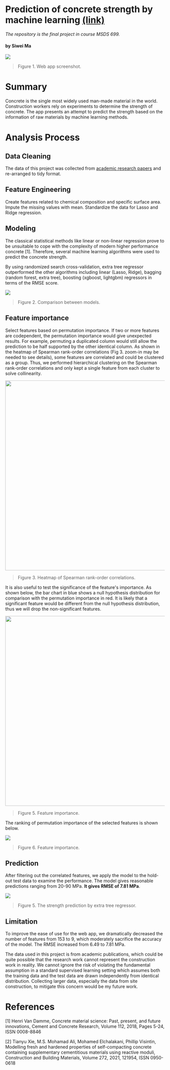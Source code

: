 # Prediction of concrete strength by machine learning [(link)](https://concrete-strength-siwei.herokuapp.com/)
*The repository is the final project in course MSDS 699.*

#### by Siwei Ma

![](images/screenshot.png)
>Figure 1. Web app screenshot.

# Summary

Concrete is the single most widely used man-made material in the world. Construction workers rely on experiments to determine the strength of concrete. The app presents an attempt to predict the strength based on the information of raw materials by machine learning methods. 

# Analysis Process
## Data Cleaning
The data of this project was collected from [academic research papers](https://www.journals.elsevier.com/construction-and-building-materials) and re-arranged to tidy format.

## Feature Engineering
Create features related to chemical composition and specific surface area. Impute the missing values with mean. Standardize the data for Lasso and Ridge regression. 

## Modeling
The classical statistical methods like linear or non-linear regression prove to be unsuitable to cope with the complexity of modern higher performance concrete [1]. Therefore, several machine learning algorithms were used to predict the concrete strength. 

By using randomized search cross-validation, extra tree regressor outperformed the other algorithms including linear (Lasso, Ridge), bagging (random forest, extra tree), boosting (xgboost, lightgbm) regressors in terms of the RMSE score.

![](images/model_comparison.png)
>Figure 2. Comparison between models.

## Feature importance
Select features based on permutation importance. If two or more features are codependent, the permutation importance would give unexpected results. For example, permuting a duplicated column would still allow the prediction to be half supported by the other identical column. As shown in the heatmap of Spearman rank-order correlations (Fig 3. zoom-in may be needed to see details), some features are correlated and could be clustered as a group. Thus, we performed hierarchical clustering on the Spearman rank-order correlations and only kept a single feature from each cluster to solve collinearity. 

<img src="https://github.com/SiweiMa/concrete-strength-prediction/blob/main/images/spearmanr.png" width="600">

>Figure 3. Heatmap of Spearman rank-order correlations.

It is also useful to test the significance of the feature's importance. As shown below, the bar chart in blue shows a null hypothesis distribution for comparison with the permutation importance in red. It is likely that a significant feature would be different from the null hypothesis distribution, thus we will drop the non-significant features.

<img src="https://github.com/SiweiMa/concrete-strength-prediction/blob/main/images/ptest.png" width="600">

>Figure 5. Feature importance.

The ranking of permutation importance of the selected features is shown below.

![](images/feature_importance.png)
>Figure 6. Feature importance.

## Prediction
After filtering out the correlated features, we apply the model to the hold-out test data to examine the performance. The model gives reasonable predictions ranging
from 20-90 MPa. **It gives RMSE of 7.81 MPa**. 

![](images/prediction.png)
>Figure 5. The strength prediction by extra tree regressor.


## Limitation
To improve the ease of use for the web app, we dramatically decreased the number of features from 153 to 9, which moderately sacrifice the accuracy of the model. The RMSE increased from 6.49 to 7.81 MPa. 

The data used in this project is from academic publications, which could be quite possible that the research work cannot represent the construction work in reality. We cannot ignore the risk of violating the fundamental assumption in a standard supervised learning setting which assumes both the training data and the test data are drawn independently from identical distribution. Collecting larger data, especially the data from site construction, to mitigate this concern would be my future work.

# References
[1] Henri Van Damme, Concrete material science: Past, present, and future innovations, Cement and Concrete Research, Volume 112, 2018, Pages 5-24, ISSN 0008-8846

[2] Tianyu Xie, M.S. Mohamad Ali, Mohamed Elchalakani, Phillip Visintin, Modelling fresh and hardened properties of self-compacting concrete containing supplementary cementitious materials using reactive moduli, Construction and Building Materials, Volume 272, 2021, 121954, ISSN 0950-0618
